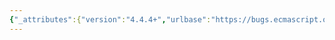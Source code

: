 ```yaml
---
{"_attributes":{"version":"4.4.4+","urlbase":"https://bugs.ecmascript.org/","maintainer":"dherman@mozilla.com"},"bug":{"bug_id":898,"creation_ts":"2012-11-01 14:20:00 -0700","short_desc":"9.2.3: bold \"then\"","delta_ts":"2012-11-23 09:45:17 -0800","product":"Draft for 6th Edition","component":"editorial issue","version":"Rev 11: October 26, 2012 Draft","rep_platform":"All","op_sys":"All","bug_status":"RESOLVED","resolution":"FIXED","priority":"Normal","bug_severity":"minor","everconfirmed":true,"reporter":{"uid":"jmdyck","name":"Michael Dyck"},"assigned_to":{"uid":"allen","name":"Allen Wirfs-Brock"},"long_desc":[{"commentid":2357,"comment_count":0,"who":{"uid":"jmdyck","name":"Michael Dyck"},"bug_when":"2012-11-01 14:20:34 -0700","thetext":"In 9.2.3 \"The SameValue Algorithm\",\nstep 8.a says:\n    If x and y are both true or both false, then return true; ...\nwhere the word \"then\" is bold.\n\nChange it to a normal weight font."},{"commentid":2358,"comment_count":1,"who":{"uid":"jmdyck","name":"Michael Dyck"},"bug_when":"2012-11-01 14:26:19 -0700","thetext":"Oh, and the preceding comma is also bold; it should be de-bolded too."},{"commentid":2368,"comment_count":2,"who":{"uid":"allen","name":"Allen Wirfs-Brock"},"bug_when":"2012-11-01 17:59:12 -0700","thetext":"corrected in rev 12 editor's draft"},{"commentid":2563,"comment_count":3,"who":{"uid":"allen","name":"Allen Wirfs-Brock"},"bug_when":"2012-11-23 09:45:17 -0800","thetext":"corrected in rev 12, Nov. 22, 2012 draft"}]}}
---
```

